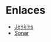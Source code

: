 # Enlaces 
  - [Jenkins](http://157.253.238.75:8080/jenkins-misovirtual/)
  - [Sonar](http://157.253.238.75:8080/sonar-misovirtual/)
